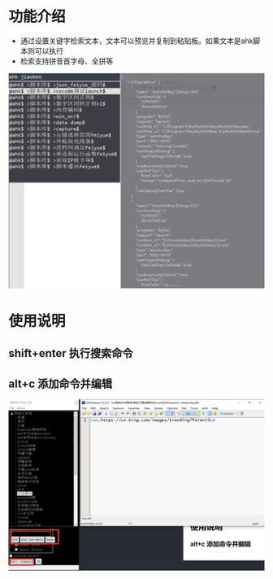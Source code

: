 ﻿# 功能介绍
* 通过设置关键字检索文本，文本可以预览并复制到粘贴板。如果文本是ahk脚本则可以执行
* 检索支持拼音首字母、全拼等

![](https://raw.githubusercontent.com/kazhafeizhale/pic/master/20220408125406.png)
# 使用说明
## shift+enter 执行搜索命令
## alt+c 添加命令并编辑
![](https://raw.githubusercontent.com/kazhafeizhale/pic/master/20220408125655.png)
